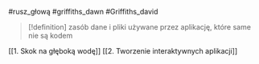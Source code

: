 #rusz_głową  #griffiths_dawn  #Griffiths_david 

>[!definition] zasób
> dane i pliki używane przez aplikację, które same nie są kodem


[[1. Skok na głęboką wodę]]
[[2. Tworzenie interaktywnych aplikacji]]














